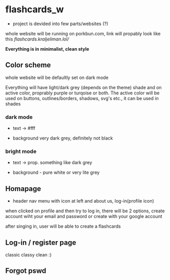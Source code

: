 # flashcards_w

- project is devided into few parts/websites (?)

whole website will be running on porkbun.com, link will propably look like this *flashcards.kraljeliman.lol/*

**Everything is in minimalist, clean style**

## **Color scheme**

whole website will be defaultly set on dark mode

Everything will have light/dark grey (depends on the theme) shade and on active color, proprably purple or turqoise or both. The active color will be used on buttons, outlines/borders, shadows, svg's etc., it can be used in shades

### dark mode

- text -> #fff

- background very dark grey, definitely not black

### bright mode

- text -> prop. something like dark grey

- background - pure white or very lite grey 

## Homapage

- header nav menu with icon at left and about us, log-in(profile icon)

when clicked on profile and then try to log in,  there will be 2 options, create account wiht your email and password or create with your google account

after singing in, user will be able to create a flashcards

## Log-in / register page

classic classy clean :)



## Forgot pswd

## 
